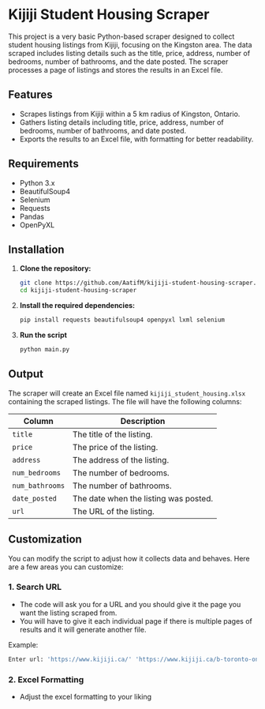 # Kijiji Student Housing Scraper

This project is a very basic Python-based scraper designed to collect student housing listings from Kijiji, focusing on the Kingston area. The data scraped includes listing details such as the title, price, address, number of bedrooms, number of bathrooms, and the date posted. The scraper processes a page of listings and stores the results in an Excel file.

## Features

- Scrapes listings from Kijiji within a 5 km radius of Kingston, Ontario.
- Gathers listing details including title, price, address, number of bedrooms, number of bathrooms, and date posted.
- Exports the results to an Excel file, with formatting for better readability.

## Requirements

- Python 3.x
- BeautifulSoup4
- Selenium
- Requests
- Pandas
- OpenPyXL

## Installation

1. **Clone the repository:**

   ```bash
   git clone https://github.com/AatifM/kijiji-student-housing-scraper.git
   cd kijiji-student-housing-scraper

2. **Install the required dependencies:**
   
   ```bash
   pip install requests beautifulsoup4 openpyxl lxml selenium

3. **Run the script**
      
   ```bash
   python main.py

## Output

The scraper will create an Excel file named `kijiji_student_housing.xlsx` containing the scraped listings. The file will have the following columns:

| Column        | Description                                        |
|---------------|----------------------------------------------------|
| `title`       | The title of the listing.                         |
| `price`       | The price of the listing.                         |
| `address`     | The address of the listing.                       |
| `num_bedrooms`| The number of bedrooms.                           |
| `num_bathrooms`| The number of bathrooms.                         |
| `date_posted` | The date when the listing was posted.             |
| `url`         | The URL of the listing.                           |

## Customization

You can modify the script to adjust how it collects data and behaves. Here are a few areas you can customize:

### 1. **Search URL**
   - The code will ask you for a URL and you should give it the page you want the listing scraped from.
   - You will have to give it each individual page if there is multiple pages of results and it will generate another file.

   Example:
   ```python
   Enter url: 'https://www.kijiji.ca/' 'https://www.kijiji.ca/b-toronto-on/student-housing/k0l1700273?address=Toronto%2C%20ON&dc=true&ll=43.7%2C-79.42&radius=5.0'
   ```

### 2. **Excel Formatting**
   - Adjust the excel formatting to your liking

